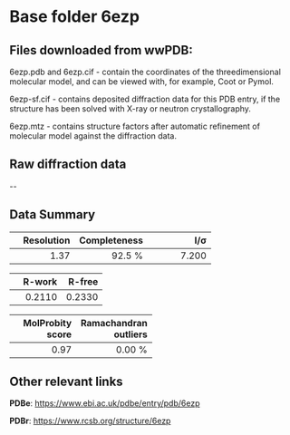 # Base folder 6ezp

## Files downloaded from wwPDB:

6ezp.pdb and 6ezp.cif - contain the coordinates of the threedimensional molecular model, and can be viewed with, for example, Coot or Pymol.

6ezp-sf.cif - contains deposited diffraction data for this PDB entry, if the structure has been solved with X-ray or neutron crystallography.

6ezp.mtz - contains structure factors after automatic refinement of molecular model against the diffraction data.

## Raw diffraction data

--<br> 

## Data Summary
|   | Resolution | Completeness| I/$\boldsymbol{\sigma}$ |
|---|-------------:|----------------:|--------------:|
|   |1.37|92.5  %|<img width=50/>7.200|

|   | **R-work**| **R-free**   
|---|-------------:|----------------:|           
||0.2110|0.2330|

|   |**MolProbity<br>score**| **Ramachandran<br>outliers** 
|---|-------------:|----------------:|
||0.97|0.00 %|

## Other relevant links 
**PDBe**:  https://www.ebi.ac.uk/pdbe/entry/pdb/6ezp
 
**PDBr**: https://www.rcsb.org/structure/6ezp 

